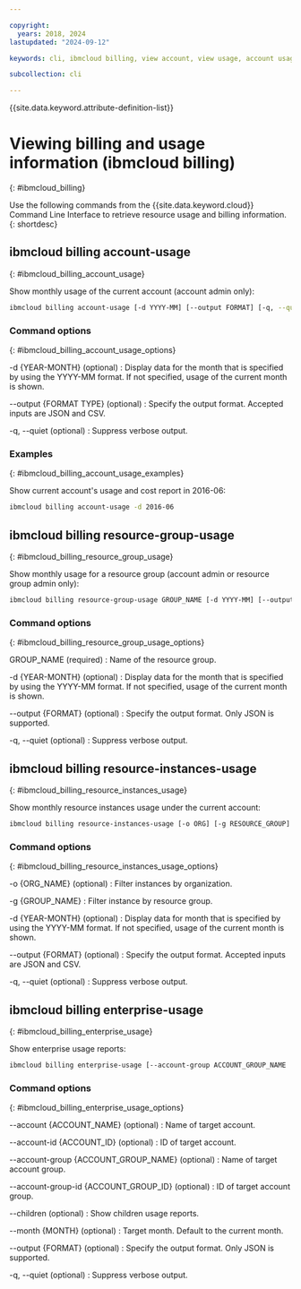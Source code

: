 ```yaml
---

copyright:
  years: 2018, 2024
lastupdated: "2024-09-12"

keywords: cli, ibmcloud billing, view account, view usage, account usage, resource groups, resources, org-usage

subcollection: cli

---
```


{{site.data.keyword.attribute-definition-list}}

# Viewing billing and usage information (ibmcloud billing)
{: #ibmcloud_billing}

Use the following commands from the {{site.data.keyword.cloud}} Command Line Interface to retrieve resource usage and billing information.
{: shortdesc}
 
## ibmcloud billing account-usage
{: #ibmcloud_billing_account_usage}

Show monthly usage of the current account (account admin only):
```bash
ibmcloud billing account-usage [-d YYYY-MM] [--output FORMAT] [-q, --quiet]
```

### Command options
{: #ibmcloud_billing_account_usage_options}

-d {YEAR-MONTH} (optional)
:   Display data for the month that is specified by using the YYYY-MM format. If not specified, usage of the current month is shown.

--output {FORMAT TYPE} (optional)
:   Specify the output format. Accepted inputs are JSON and CSV.

-q, --quiet (optional)
:   Suppress verbose output.

### Examples
{: #ibmcloud_billing_account_usage_examples}

Show current account's usage and cost report in 2016-06:
```bash
ibmcloud billing account-usage -d 2016-06
```

## ibmcloud billing resource-group-usage
{: #ibmcloud_billing_resource_group_usage}

Show monthly usage for a resource group (account admin or resource group admin only):
```bash
ibmcloud billing resource-group-usage GROUP_NAME [-d YYYY-MM] [--output FORMAT] [-q, --quiet]
```

### Command options
{: #ibmcloud_billing_resource_group_usage_options}

GROUP_NAME (required)
:    Name of the resource group.

-d {YEAR-MONTH} (optional)
:   Display data for the month that is specified by using the YYYY-MM format. If not specified, usage of the current month is shown.

--output {FORMAT} (optional)
:   Specify the output format. Only JSON is supported.

-q, --quiet (optional)
:   Suppress verbose output.

## ibmcloud billing resource-instances-usage
{: #ibmcloud_billing_resource_instances_usage}

Show monthly resource instances usage under the current account:
```bash
ibmcloud billing resource-instances-usage [-o ORG] [-g RESOURCE_GROUP] [-d YYYY-MM] [--output FORMAT] [-q, --quiet]
```

### Command options
{: #ibmcloud_billing_resource_instances_usage_options}

-o {ORG_NAME} (optional)
:   Filter instances by organization.

-g {GROUP_NAME}
:   Filter instance by resource group.

-d {YEAR-MONTH} (optional)
:   Display data for month that is specified by using the YYYY-MM format. If not specified, usage of the current month is shown.

--output {FORMAT} (optional)
:   Specify the output format. Accepted inputs are JSON and CSV.

-q, --quiet (optional)
:   Suppress verbose output.

## ibmcloud billing enterprise-usage
{: #ibmcloud_billing_enterprise_usage}

Show enterprise usage reports:
```bash
ibmcloud billing enterprise-usage [--account-group ACCOUNT_GROUP_NAME | --account-group-id ACCOUNT_GROUP_ID | --account ACCOUNT_NAME | --account-id ACCOUNT_ID] [--month MONTH] [--children] [--output FORMAT] [-q, --quiet]
```

### Command options
{: #ibmcloud_billing_enterprise_usage_options}

--account {ACCOUNT_NAME} (optional)
:   Name of target account.

--account-id {ACCOUNT_ID} (optional)
:   ID of target account.

--account-group {ACCOUNT_GROUP_NAME} (optional)
:   Name of target account group.

--account-group-id {ACCOUNT_GROUP_ID} (optional)
:   ID of target account group.

--children (optional)
:   Show children usage reports.

--month {MONTH} (optional)
:   Target month. Default to the current month.

--output {FORMAT} (optional)
:   Specify the output format. Only JSON is supported.

-q, --quiet (optional)
:   Suppress verbose output.
